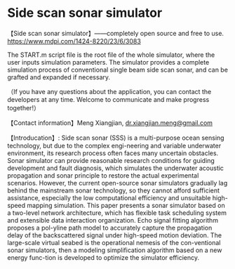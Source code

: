 # Side scan sonar simulator

【Side scan sonar simulator】——completely open source and free to use. https://www.mdpi.com/1424-8220/23/6/3083

The START.m script file is the root file of the whole simulator, where the user inputs simulation parameters. The simulator provides a complete simulation process of conventional single beam side scan sonar, and can be grafted and expanded if necessary.

（If you have any questions about the application, you can contact the developers at any time. Welcome to communicate and make progress together!）

【Contact information】Meng Xiangjian, dr.xiangjian.meng@gmail.com

【Introducation】: Side scan sonar (SSS) is a multi-purpose ocean sensing technology, but due to the complex engi-neering and variable underwater environment, its research process often faces many uncertain obstacles. Sonar simulator can provide reasonable research conditions for guiding development and fault diagnosis, which simulates the underwater acoustic propagation and sonar principle to restore the actual experimental scenarios. However, the current open-source sonar simulators gradually lag behind the mainstream sonar technology, so they cannot afford sufficient assistance, especially the low computational efficiency and unsuitable high-speed mapping simulation. This paper presents a sonar simulator based on a two-level network architecture, which has flexible task scheduling system and extensible data interaction organization. Echo signal fitting algorithm proposes a pol-yline path model to accurately capture the propagation delay of the backscattered signal under high-speed motion deviation. The large-scale virtual seabed is the operational nemesis of the con-ventional sonar simulators, then a modeling simplification algorithm based on a new energy func-tion is developed to optimize the simulator efficiency. 




